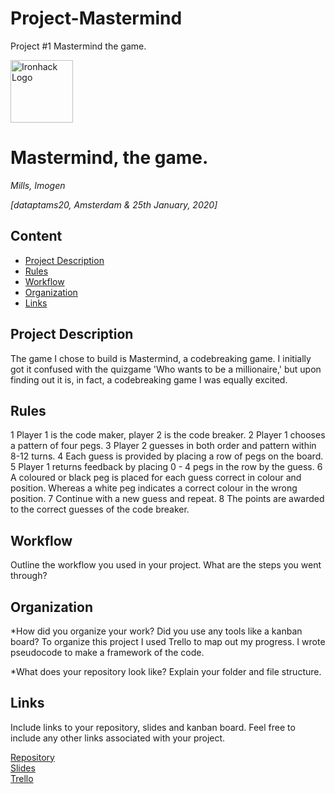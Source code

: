 # Project-Mastermind
Project #1 Mastermind the game.

<img src="https://bit.ly/2VnXWr2" alt="Ironhack Logo" width="100"/>

# Mastermind, the game.
*Mills, Imogen*

*[dataptams20, Amsterdam & 25th January, 2020]*

## Content
- [Project Description](#project-description)
- [Rules](#rules)
- [Workflow](#workflow)
- [Organization](#organization)
- [Links](#links)

## Project Description
The game I chose to build is Mastermind, a codebreaking game. I initially got it confused with the quizgame 'Who wants to be a millionaire,' but upon finding out it is, in fact, a codebreaking game I was equally excited.

## Rules
1 Player 1 is the code maker, player 2 is the code breaker. 
2 Player 1 chooses a pattern of four pegs.
3 Player 2 guesses in both order and pattern within 8-12 turns.
4 Each guess is provided by placing a row of pegs on the board.
5 Player 1 returns feedback by placing 0 - 4 pegs in the row by the guess.
6 A coloured or black peg is placed for each guess correct in colour and position. Whereas a white peg indicates a correct colour in the wrong position.
7 Continue with a new guess and repeat.
8 The points are awarded to the correct guesses of the code breaker. 

## Workflow
Outline the workflow you used in your project. What are the steps you went through?

## Organization
*How did you organize your work? Did you use any tools like a kanban board?
To organize this project I used Trello to map out my progress. I wrote pseudocode to make a framework of the code.

*What does your repository look like? Explain your folder and file structure.

## Links
Include links to your repository, slides and kanban board. Feel free to include any other links associated with your project.

[Repository](https://github.com/)  
[Slides](https://slides.com/)  
[Trello](https://trello.com/en)  
